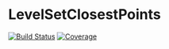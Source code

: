 # LevelSetClosestPoints

[![Build Status](https://github.com/ArjunNarayanan/LevelSetClosestPoints.jl/workflows/CI/badge.svg)](https://github.com/ArjunNarayanan/LevelSetClosestPoints.jl/actions)
[![Coverage](https://codecov.io/gh/ArjunNarayanan/LevelSetClosestPoints.jl/branch/master/graph/badge.svg)](https://codecov.io/gh/ArjunNarayanan/LevelSetClosestPoints.jl)
